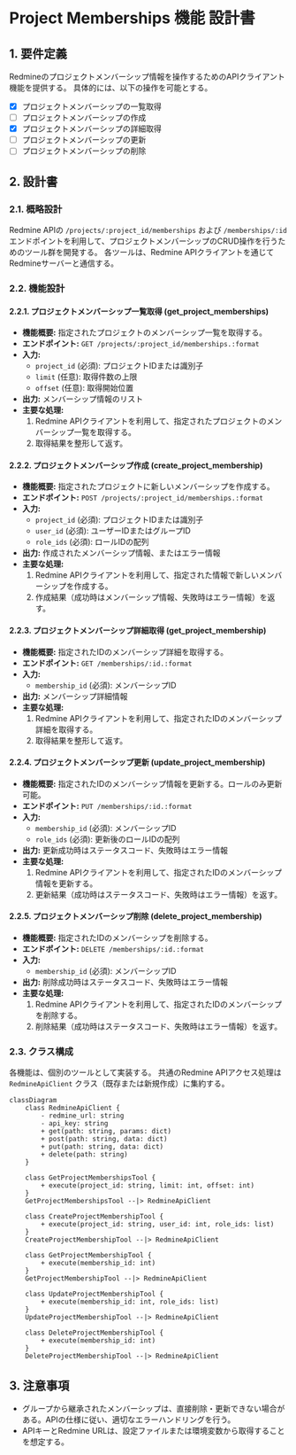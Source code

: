 # Project Memberships 機能 設計書

## 1. 要件定義

Redmineのプロジェクトメンバーシップ情報を操作するためのAPIクライアント機能を提供する。
具体的には、以下の操作を可能とする。

- [x] プロジェクトメンバーシップの一覧取得
- [ ] プロジェクトメンバーシップの作成
- [x] プロジェクトメンバーシップの詳細取得
- [ ] プロジェクトメンバーシップの更新
- [ ] プロジェクトメンバーシップの削除

## 2. 設計書

### 2.1. 概略設計

Redmine APIの `/projects/:project_id/memberships` および `/memberships/:id` エンドポイントを利用して、プロジェクトメンバーシップのCRUD操作を行うためのツール群を開発する。
各ツールは、Redmine APIクライアントを通じてRedmineサーバーと通信する。

### 2.2. 機能設計

#### 2.2.1. プロジェクトメンバーシップ一覧取得 (get_project_memberships)

- **機能概要:** 指定されたプロジェクトのメンバーシップ一覧を取得する。
- **エンドポイント:** `GET /projects/:project_id/memberships.:format`
- **入力:**
    - `project_id` (必須): プロジェクトIDまたは識別子
    - `limit` (任意): 取得件数の上限
    - `offset` (任意): 取得開始位置
- **出力:** メンバーシップ情報のリスト
- **主要な処理:**
    1. Redmine APIクライアントを利用して、指定されたプロジェクトのメンバーシップ一覧を取得する。
    2. 取得結果を整形して返す。

#### 2.2.2. プロジェクトメンバーシップ作成 (create_project_membership)

- **機能概要:** 指定されたプロジェクトに新しいメンバーシップを作成する。
- **エンドポイント:** `POST /projects/:project_id/memberships.:format`
- **入力:**
    - `project_id` (必須): プロジェクトIDまたは識別子
    - `user_id` (必須): ユーザーIDまたはグループID
    - `role_ids` (必須): ロールIDの配列
- **出力:** 作成されたメンバーシップ情報、またはエラー情報
- **主要な処理:**
    1. Redmine APIクライアントを利用して、指定された情報で新しいメンバーシップを作成する。
    2. 作成結果（成功時はメンバーシップ情報、失敗時はエラー情報）を返す。

#### 2.2.3. プロジェクトメンバーシップ詳細取得 (get_project_membership)

- **機能概要:** 指定されたIDのメンバーシップ詳細を取得する。
- **エンドポイント:** `GET /memberships/:id.:format`
- **入力:**
    - `membership_id` (必須): メンバーシップID
- **出力:** メンバーシップ詳細情報
- **主要な処理:**
    1. Redmine APIクライアントを利用して、指定されたIDのメンバーシップ詳細を取得する。
    2. 取得結果を整形して返す。

#### 2.2.4. プロジェクトメンバーシップ更新 (update_project_membership)

- **機能概要:** 指定されたIDのメンバーシップ情報を更新する。ロールのみ更新可能。
- **エンドポイント:** `PUT /memberships/:id.:format`
- **入力:**
    - `membership_id` (必須): メンバーシップID
    - `role_ids` (必須): 更新後のロールIDの配列
- **出力:** 更新成功時はステータスコード、失敗時はエラー情報
- **主要な処理:**
    1. Redmine APIクライアントを利用して、指定されたIDのメンバーシップ情報を更新する。
    2. 更新結果（成功時はステータスコード、失敗時はエラー情報）を返す。

#### 2.2.5. プロジェクトメンバーシップ削除 (delete_project_membership)

- **機能概要:** 指定されたIDのメンバーシップを削除する。
- **エンドポイント:** `DELETE /memberships/:id.:format`
- **入力:**
    - `membership_id` (必須): メンバーシップID
- **出力:** 削除成功時はステータスコード、失敗時はエラー情報
- **主要な処理:**
    1. Redmine APIクライアントを利用して、指定されたIDのメンバーシップを削除する。
    2. 削除結果（成功時はステータスコード、失敗時はエラー情報）を返す。

### 2.3. クラス構成

各機能は、個別のツールとして実装する。
共通のRedmine APIアクセス処理は `RedmineApiClient` クラス（既存または新規作成）に集約する。

```mermaid
classDiagram
    class RedmineApiClient {
        - redmine_url: string
        - api_key: string
        + get(path: string, params: dict)
        + post(path: string, data: dict)
        + put(path: string, data: dict)
        + delete(path: string)
    }

    class GetProjectMembershipsTool {
        + execute(project_id: string, limit: int, offset: int)
    }
    GetProjectMembershipsTool --|> RedmineApiClient

    class CreateProjectMembershipTool {
        + execute(project_id: string, user_id: int, role_ids: list)
    }
    CreateProjectMembershipTool --|> RedmineApiClient

    class GetProjectMembershipTool {
        + execute(membership_id: int)
    }
    GetProjectMembershipTool --|> RedmineApiClient

    class UpdateProjectMembershipTool {
        + execute(membership_id: int, role_ids: list)
    }
    UpdateProjectMembershipTool --|> RedmineApiClient

    class DeleteProjectMembershipTool {
        + execute(membership_id: int)
    }
    DeleteProjectMembershipTool --|> RedmineApiClient
```

## 3. 注意事項

- グループから継承されたメンバーシップは、直接削除・更新できない場合がある。APIの仕様に従い、適切なエラーハンドリングを行う。
- APIキーとRedmine URLは、設定ファイルまたは環境変数から取得することを想定する。
